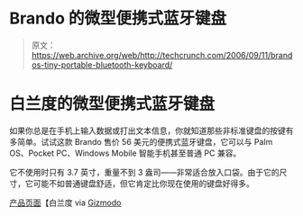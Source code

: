 # Brando 的微型便携式蓝牙键盘

> 原文：<https://web.archive.org/web/http://techcrunch.com/2006/09/11/brandos-tiny-portable-bluetooth-keyboard/>

# 白兰度的微型便携式蓝牙键盘

如果你总是在手机上输入数据或打出文本信息，你就知道那些非标准键盘的按键有多简单。试试这款 Brando 售价 56 美元的便携式蓝牙键盘，它可以与 Palm OS、Pocket PC、Windows Mobile 智能手机甚至普通 PC 兼容。

它不使用时只有 3.7 英寸，重量不到 3 盎司——非常适合放入口袋。由于它的尺寸，它可能不如普通键盘舒适，但它肯定比你现在使用的键盘好得多。

[产品页面](https://web.archive.org/web/20210228075808/http://shop.brando.com.hk/minibluetoothkeyboard.php)【白兰度 via [Gizmodo](https://web.archive.org/web/20210228075808/http://www.gizmodo.com/gadgets/peripherals/brando-mini-bluetooth-keyboard-slightly-larger-than-tiny-199700.php)